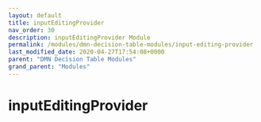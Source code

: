 ```yaml
---
layout: default
title: inputEditingProvider 
nav_order: 30
description: inputEditingProvider Module
permalink: /modules/dmn-decision-table-modules/input-editing-provider
last_modified_date: 2020-04-27T17:54:08+0000
parent: "DMN Decision Table Modules"
grand_parent: "Modules"
---
```


# inputEditingProvider